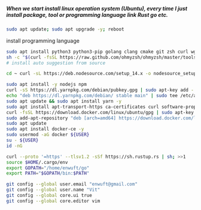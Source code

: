 ##### When we start install linux operation system (Ubuntu), every time I just install package, tool or programming language link Rust go etc.

```bash
sudo apt update; sudo apt upgrade -y; reboot
```
install programming language
```bash
sudo apt install python3 python3-pip golang clang cmake git zsh curl wget neovim -y
sh -c "$(curl -fsSL https://raw.github.com/ohmyzsh/ohmyzsh/master/tools/install.sh)"
# install auto suggestion from source
```

```bash
cd ~ curl -sL https://deb.nodesource.com/setup_14.x -o nodesource_setup.sh; bash nodesource_setup.sh
```
```bash
sudo apt install -y nodejs npm
curl -sS https://dl.yarnpkg.com/debian/pubkey.gpg | sudo apt-key add -
echo "deb https://dl.yarnpkg.com/debian/ stable main" | sudo tee /etc/apt/sources.list.d/yarn.list
sudo apt update && sudo apt install yarn -y
sudo apt install apt-transport-https ca-certificates curl software-properties-common -y
curl -fsSL https://download.docker.com/linux/ubuntu/gpg | sudo apt-key add -
sudo add-apt-repository "deb [arch=amd64] https://download.docker.com/linux/ubuntu focal stable"
sudo apt update
sudo apt install docker-ce -y
sudo usermod -aG docker ${USER}
su - ${USER}
id -nG
```
```bash
curl --proto '=https' --tlsv1.2 -sSf https://sh.rustup.rs | sh; >>1
source $HOME/.cargo/env
export GOPATH="/home/enwuft/go"
export PATH="$GOPATH/bin:$PATH"
```

```bash
git config --global user.email "enwuft@gmail.com"
git config --global user.name "Vit"
git config --global core.ui true
git config --global core.editor vim
```
